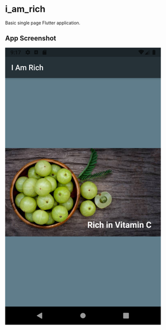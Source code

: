 # i_am_rich

Basic single page Flutter application.

## App Screenshot

<img src="screenshots/app_s1.png" />
